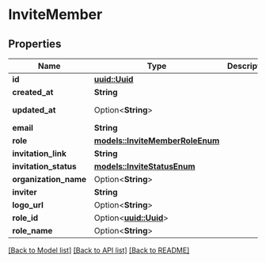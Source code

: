 # InviteMember

## Properties

Name | Type | Description | Notes
------------ | ------------- | ------------- | -------------
**id** | [**uuid::Uuid**](uuid::Uuid.md) |  | [readonly]
**created_at** | **String** |  | [readonly]
**updated_at** | Option<**String**> |  | [optional][readonly]
**email** | **String** |  | 
**role** | [**models::InviteMemberRoleEnum**](InviteMemberRoleEnum.md) |  | 
**invitation_link** | **String** |  | 
**invitation_status** | [**models::InviteStatusEnum**](InviteStatusEnum.md) |  | 
**organization_name** | Option<**String**> |  | [optional]
**inviter** | **String** |  | 
**logo_url** | Option<**String**> |  | [optional]
**role_id** | Option<[**uuid::Uuid**](uuid::Uuid.md)> |  | [optional]
**role_name** | Option<**String**> |  | [optional]

[[Back to Model list]](../README.md#documentation-for-models) [[Back to API list]](../README.md#documentation-for-api-endpoints) [[Back to README]](../README.md)


